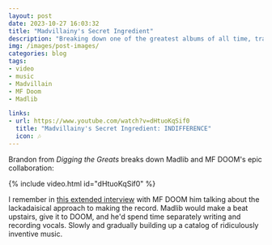 ```yaml
---
layout: post
date: 2023-10-27 16:03:32
title: "Madvillainy's Secret Ingredient"
description: "Breaking down one of the greatest albums of all time, track by track."
img: /images/post-images/
categories: blog
tags:
- video
- music
- Madvillain
- MF Doom
- Madlib

links:
- url: https://www.youtube.com/watch?v=dHtuoKqSif0
  title: "Madvillainy's Secret Ingredient: INDIFFERENCE"
  icon: 🎶
---
```


Brandon from _Digging the Greats_ breaks down Madlib and MF DOOM's epic collaboration:

{% include video.html id="dHtuoKqSif0" %}

I remember in [this extended interview](https://www.youtube.com/watch?v=JGu0ao_rdAk) with MF DOOM him talking about the lackadaisical approach to making the record. Madlib would make a beat upstairs, give it to DOOM, and he'd spend time separately writing and recording vocals. Slowly and gradually building up a catalog of ridiculously inventive music.
